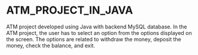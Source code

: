# ATM_PROJECT_IN_JAVA
ATM project developed using Java with backend MySQL database. In the ATM project, the user has to select an option from the options displayed on the screen. The options are related to withdraw the money, deposit the money, check the balance, and exit.
